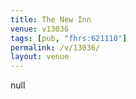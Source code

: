 ```yaml
---
title: The New Inn
venue: v13036
tags: [pub, "fhrs:621110"]
permalink: /v/13036/
layout: venue
---
```

null